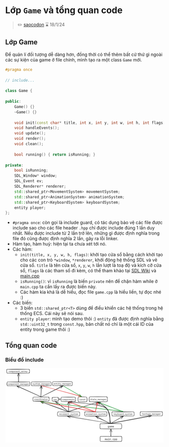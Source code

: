 # Lớp `Game` và tổng quan code

>✏️ [saocodon](https://github.com/saocodon)
>⌛ 18/1/24

## Lớp Game

Để quản lí đối tượng dễ dàng hơn, đồng thời có thể thêm bất cứ thứ gì ngoài các sự kiện của game ở file chính, mình tạo ra một class `Game` mới.

```cpp
#pragma once

// include...

class Game {

public:
	Game() {}
	~Game() {}

	void init(const char* title, int x, int y, int w, int h, int flags);
	void handleEvents();
	void update();
	void render();
	void clean();
	
	bool running() { return isRunning; }

private:
	bool isRunning;
	SDL_Window* window;
	SDL_Event ev;
	SDL_Renderer* renderer;
	std::shared_ptr<MovementSystem> movementSystem;
	std::shared_ptr<AnimationSystem> animationSystem;
	std::shared_ptr<KeyboardSystem> keyboardSystem;
	entity player;
};
```

- `#pragma once`: còn gọi là include guard, có tác dụng bảo vệ các file được include sao cho các file header `.hpp` chỉ được include đúng 1 lần duy nhất. Nếu được include từ 2 lần trở lên, những gì được định nghĩa trong file đó cũng được định nghĩa 2 lần, gây ra lỗi linker.
- Hàm tạo, hàm huỷ: hiện tại ta chưa xét tới nó.
- Các hàm:
	- `init(title, x, y, w, h, flags)`: khởi tạo cửa sổ bằng cách khởi tạo cho các con trỏ `*window`, `*renderer`, khởi động hệ thống SDL và vẽ cửa sổ. `title` là tên cửa sổ, `x`, `y`, `w`, `h` lần lượt là toạ độ và kích cỡ cửa sổ, `flags` là các tham số đi kèm, có thể tham khảo tại [SDL Wiki](https://wiki.libsdl.org/SDL2/SDL_CreateWindow) và [main.cpp](https://github.com/Team-BigDy/game/blob/main/core/game.cpp)
	- `isRunning()`: vì `isRunning` là biến `private` nên để chặn hàm while ở `main.cpp` ta cần lấy ra được biến này.
	- Các hàm kia khá là dễ hiểu, đọc file `game.cpp` là hiểu liền, tự đọc nhé :)
- Các biến:
	- 3 biến `std::shared_ptr<T>` dùng để điều khiển các hệ thống trong hệ thống ECS. Cái này sẽ nói sau.
	- `entity player`: mình tạo demo thôi :) `entity` đã được định nghĩa bằng `std::uint32_t` trong `const.hpp`, bản chất nó chỉ là một cái ID của entity trong game thôi :)

## Tổng quan code
### Biểu đồ include
<p align="center">
  <img src="img/classes.png" />
</p>